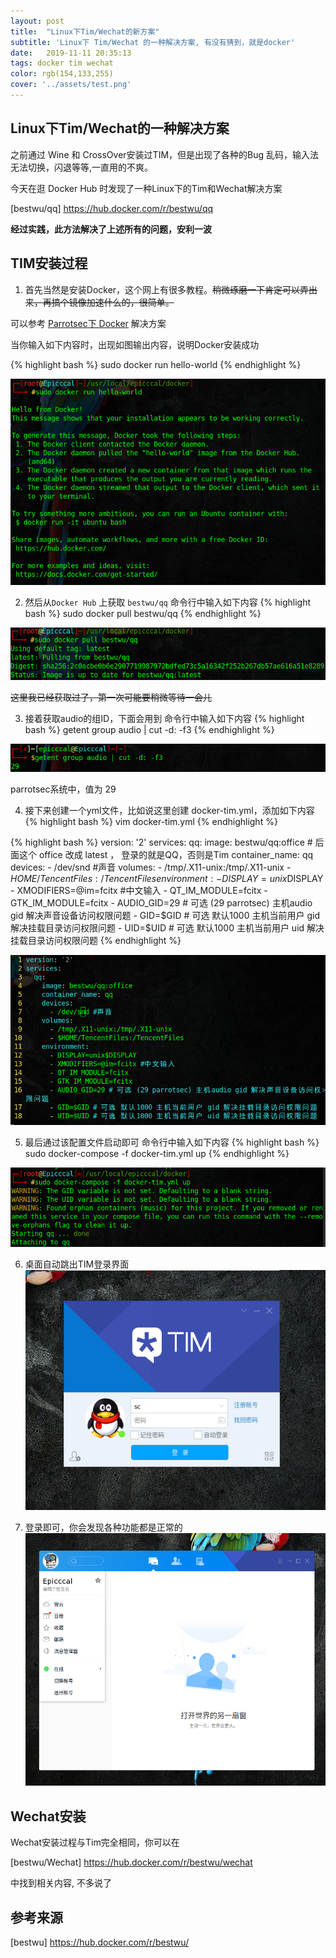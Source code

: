 ```yaml
---
layout: post
title:  "Linux下Tim/Wechat的新方案"
subtitle: 'Linux下 Tim/Wechat 的一种解决方案, 有没有猜到，就是docker'
date:   2019-11-11 20:35:13
tags: docker tim wechat
color: rgb(154,133,255)
cover: '../assets/test.png'
---
```

## Linux下Tim/Wechat的一种解决方案
之前通过 Wine 和 CrossOver安装过TIM，但是出现了各种的Bug 乱码，输入法无法切换，闪退等等,一直用的不爽。

今天在逛 Docker Hub 时发现了一种Linux下的Tim和Wechat解决方案

[bestwu/qq] <https://hub.docker.com/r/bestwu/qq>

**经过实践，此方法解决了上述所有的问题，安利一波**

## TIM安装过程
1. 首先当然是安装Docker，这个网上有很多教程。~~稍微琢磨一下肯定可以弄出来，再搞个镜像加速什么的，很简单。~~

可以参考 [Parrotsec下 Docker](https://parrotsec-cn.org/t/parrotsec-docker/2494) 解决方案

当你输入如下内容时，出现如图输出内容，说明Docker安装成功

{% highlight bash %}
sudo docker run hello-world
{% endhighlight %}

![p1](https://raw.githubusercontent.com/systemime/my_image/master/Solve-Tim-WeChat/p1.jpeg)

2. 然后从`Docker Hub` 上获取 `bestwu/qq`
命令行中输入如下内容
{% highlight bash %}
sudo docker pull bestwu/qq
{% endhighlight %}

![p2](https://raw.githubusercontent.com/systemime/my_image/master/Solve-Tim-WeChat/p2.png)

~~这里我已经获取过了，第一次可能要稍微等待一会儿~~

3. 接着获取audio的组ID，下面会用到
命令行中输入如下内容
{% highlight bash %}
getent group audio | cut -d: -f3
{% endhighlight %}

![p3](https://raw.githubusercontent.com/systemime/my_image/master/Solve-Tim-WeChat/p3.png)

parrotsec系统中，值为 29

4. 接下来创建一个yml文件，比如说这里创建 docker-tim.yml，添加如下内容
{% highlight bash %}
vim docker-tim.yml
{% endhighlight %}

{% highlight bash %}
version: '2'
services:
 qq:
   image: bestwu/qq:office    # 后面这个 office 改成 latest ， 登录的就是QQ，否则是Tim
   container_name: qq
   devices:
     - /dev/snd #声音
   volumes:
     - /tmp/.X11-unix:/tmp/.X11-unix
     - $HOME/TencentFiles:/TencentFiles
   environment:
     - DISPLAY=unix$DISPLAY
     - XMODIFIERS=@im=fcitx #中文输入
     - QT_IM_MODULE=fcitx
     - GTK_IM_MODULE=fcitx
     - AUDIO_GID=29 # 可选 (29 parrotsec) 主机audio gid 解决声音设备访问权限问题
     - GID=$GID # 可选 默认1000 主机当前用户 gid 解决挂载目录访问权限问题
     - UID=$UID # 可选 默认1000 主机当前用户 uid 解决挂载目录访问权限问题
{% endhighlight %}

![p4](https://raw.githubusercontent.com/systemime/my_image/master/Solve-Tim-WeChat/p4.png)

5. 最后通过该配置文件启动即可
命令行中输入如下内容
{% highlight bash %}
sudo docker-compose -f docker-tim.yml up
{% endhighlight %}

![p5](https://raw.githubusercontent.com/systemime/my_image/master/Solve-Tim-WeChat/p5.png)

6. 桌面自动跳出TIM登录界面
![p6](https://raw.githubusercontent.com/systemime/my_image/master/Solve-Tim-WeChat/p6.png)

7. 登录即可，你会发现各种功能都是正常的
![p7](https://raw.githubusercontent.com/systemime/my_image/master/Solve-Tim-WeChat/p7.png)

## Wechat安装

Wechat安装过程与Tim完全相同，你可以在

[bestwu/Wechat] <https://hub.docker.com/r/bestwu/wechat>

中找到相关内容, 不多说了

## 参考来源
[bestwu] <https://hub.docker.com/r/bestwu/>
